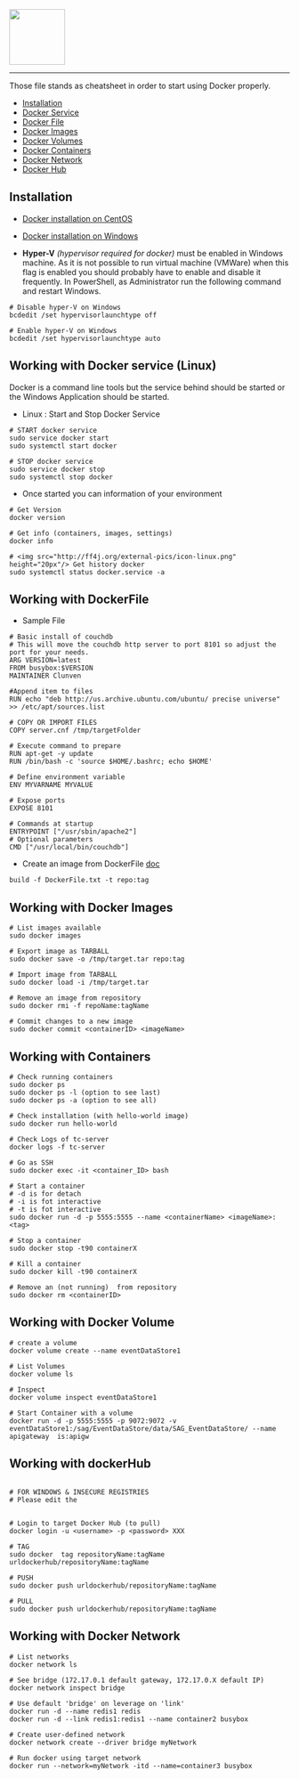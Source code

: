<img src="https://www.docker.com/sites/default/files/mono_vertical_large.png" height="100px" />

---
Those file stands as cheatsheet in order to start using Docker properly.

- [Installation](#install)
- [Docker Service](#service)
- [Docker File](#dockerfile)
- [Docker Images](#image)
- [Docker Volumes](#volume)
- [Docker Containers](#container)
- [Docker Network](#network)
- [Docker Hub](#hub)

<a name="install"/>

## Installation

* [Docker installation on CentOS](https://docs.docker.com/engine/installation/linux/docker-ce/centos/#install-docker-ce)

* [Docker installation on Windows](https://docs.docker.com/docker-for-windows/install/)

* **Hyper-V** *(hypervisor required for docker)* must be enabled in Windows machine. As it is not possible to run virtual machine (VMWare) when this flag is enabled you should probably have to enable and disable it frequently. In PowerShell, as Administrator run the following command and restart Windows.

```shell
# Disable hyper-V on Windows
bcdedit /set hypervisorlaunchtype off

# Enable hyper-V on Windows
bcdedit /set hypervisorlaunchtype auto 
```

<a name="service"/>

## Working with Docker service (Linux)

Docker is a command line tools but the service behind should be started or the Windows Application should be started.

* Linux : Start and Stop Docker Service

```shell
# START docker service
sudo service docker start
sudo systemctl start docker

# STOP docker service
sudo service docker stop
sudo systemctl stop docker
```

* Once started you can information of your environment

```shell
# Get Version
docker version

# Get info (containers, images, settings)
docker info

# <img src="http://ff4j.org/external-pics/icon-linux.png" height="20px"/> Get history docker
sudo systemctl status docker.service -a
```

<a name="dockerfile"/>

## Working with DockerFile

* Sample File
```shell
# Basic install of couchdb
# This will move the couchdb http server to port 8101 so adjust the port for your needs. 
ARG VERSION=latest
FROM busybox:$VERSION
MAINTAINER Clunven

#Append item to files
RUN echo "deb http://us.archive.ubuntu.com/ubuntu/ precise universe" >> /etc/apt/sources.list

# COPY OR IMPORT FILES
COPY server.cnf /tmp/targetFolder

# Execute command to prepare
RUN apt-get -y update
RUN /bin/bash -c 'source $HOME/.bashrc; echo $HOME'

# Define environment variable
ENV MYVARNAME MYVALUE

# Expose ports
EXPOSE 8101

# Commands at startup
ENTRYPOINT ["/usr/sbin/apache2"]
# Optional parameters
CMD ["/usr/local/bin/couchdb"]
```

* Create an image from DockerFile [doc](https://docs.docker.com/engine/reference/commandline/build/)
```shell
build -f DockerFile.txt -t repo:tag
```


<a name="image"/>

## Working with Docker Images

```shell
# List images available
sudo docker images

# Export image as TARBALL
sudo docker save -o /tmp/target.tar repo:tag

# Import image from TARBALL
sudo docker load -i /tmp/target.tar

# Remove an image from repository
sudo docker rmi -f repoName:tagName

# Commit changes to a new image
sudo docker commit <containerID> <imageName>

```

<a name="container"/>

## Working with Containers

```shell
# Check running containers
sudo docker ps
sudo docker ps -l (option to see last)
sudo docker ps -a (option to see all)

# Check installation (with hello-world image)
sudo docker run hello-world

# Check Logs of tc-server
docker logs -f tc-server

# Go as SSH
sudo docker exec -it <container_ID> bash

# Start a container
# -d is for detach
# -i is fot interactive
# -t is fot interactive
sudo docker run -d -p 5555:5555 --name <containerName> <imageName>:<tag>

# Stop a container
sudo docker stop -t90 containerX

# Kill a container
sudo docker kill -t90 containerX

# Remove an (not running)  from repository
sudo docker rm <containerID>
```
<a name="volume"/>

## Working with Docker Volume

```shell
# create a volume
docker volume create --name eventDataStore1

# List Volumes
docker volume ls

# Inspect
docker volume inspect eventDataStore1

# Start Container with a volume
docker run -d -p 5555:5555 -p 9072:9072 -v eventDataStore1:/sag/EventDataStore/data/SAG_EventDataStore/ --name apigateway  is:apigw
```

<a name="hub"/>

## Working with dockerHub

```shell

# FOR WINDOWS & INSECURE REGISTRIES
# Please edit the 


# Login to target Docker Hub (to pull)
docker login -u <username> -p <password> XXX

# TAG
sudo docker  tag repositoryName:tagName urldockerhub/repositoryName:tagName

# PUSH
sudo docker push urldockerhub/repositoryName:tagName

# PULL
sudo docker push urldockerhub/repositoryName:tagName
```

<a name="network"/>

## Working with Docker Network

```shell
# List networks
docker network ls

# See bridge (172.17.0.1 default gateway, 172.17.0.X default IP)
docker network inspect bridge

# Use default 'bridge' on leverage on 'link'
docker run -d --name redis1 redis
docker run -d --link redis1:redis1 --name container2 busybox

# Create user-defined network 
docker network create --driver bridge myNetwork

# Run docker using target network
docker run --network=myNetwork -itd --name=container3 busybox
```
